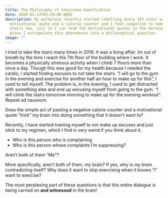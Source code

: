 ```yaml
---
title: The Philosophy of Staircase Gamification
date: 2020-01-13T03:29:00.000Z
description: My workplace recently started labelling every 4th stair with a
  motivational quote and a calorie counter and I feel compelled to take the
  stairs now, just so I can read the motivational quotes in the morning. In this
  piece I extrapolate this phenomenon into a philosophical question.
image: ""
---
```

<!--StartFragment-->

I tried to take the stairs many times in 2019. It was a tiring affair. Im out of breath by the time I reach the 7th floor of the building where I work. It becomes a physically strenous activity when I climb 7 floors more than once a day. Though this was good for my health because I needed the cardio, I started finding excuses to not take the stairs. “I will go to the gym in the evening and exercise for another half an hour to make up for this”, I used to tell myself. The problem is, in the evening, I used to get distracted with something else and end up excusing myself from going to the gym. “I will climb the stairs tomorrow morning to make up for the evening workout”. Repeat ad nauseum.

Does the simple act of pasting a negative calorie counter and a motivational quote “trick” my brain into doing something that it doesn’t want to?

Recently, I have started training myself to not make up excuses and just stick to my regimen, which I find is very weird if you think about it.

* Who is this person who is complaining
* Who is this person whose complaints I’m suppressing?

Aren’t both of them “Me”?

More specifically, aren’t both of them, my brain? If yes, why is my brain contradicting itself? Why does it want to skip exercising when it knows “I” want to exercise?

The most perplexing part of these questions is that this entire dialogue is being carried on **and witnessed** in the brain!

<!--EndFragment-->